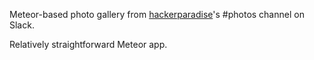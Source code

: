 Meteor-based photo gallery from [hackerparadise](hackerparadise.org)'s #photos channel on Slack.

Relatively straightforward Meteor app.

